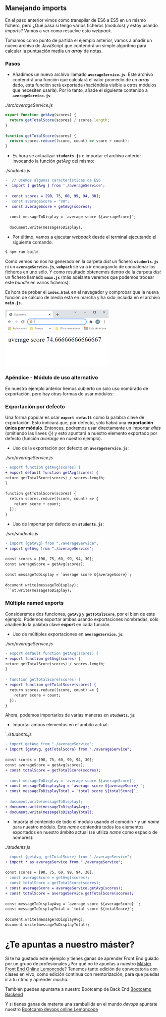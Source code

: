 ## Manejando imports

En el paso anterior vimos como transpilar de ES6 a ES5 en un mismo fichero, pero ¿Qué pasa si tengo varios ficheros (modulos) y estoy usando _imports_? Vamos a ver como resuelve esto _webpack_.

Tomamos como punto de partida el ejemplo anterior, vamos a añadir un nuevo archivo de JavaScript que contendrá un simple algoritmo para calcular la puntuación media un _array_ de notas.

### Pasos

- Añadimos un nuevo archivo llamado **`averageService.js`**. Este archivo contendrá una función que calculará el valor promedio de un _array_ dado, esta función será exportada (haciéndola visible a otros módulos que necesiten usarla). Por lo tanto, añade el siguiente contenido a **`averageService.js`**:

_./src/averageService.js_

```javascript
export function getAvg(scores) {
  return getTotalScore(scores) / scores.length;
}

function getTotalScore(scores) {
  return scores.reduce((score, count) => score + count);
}
```

- Es hora se actualizar **`students.js`** e importar el archivo anterior invocando la función _getAvg_ del mismo:

_./students.js_

```diff
-  // Usemos algunas características de ES6
+  import { getAvg } from './averageService';

+  const scores = [90, 75, 60, 99, 94, 30];
-  const averageScore = "90";
+  const averageScore = getAvg(scores);

  const messageToDisplay = `average score ${averageScore}`;

  document.write(messageToDisplay);
```

- Por último, vamos a ejecutar _webpack_ desde el terminal ejecutando el siguiente comando:

```bash
$ npm run build
```

Como vemos no nos ha generado en la carpeta _dist_ un fichero **`students.js`** ni un **`averageService.js`**, **`webpack`** se va a ir encargando de concatenar los ficheros en uno sólo. Y como resultado obtenemos dentro de la carpeta _dist_ un fichero llamado **`main.js`** (más adelante veremos que podemos trocear este _bundle_ en varios ficheros).

Es hora de probar el **`index.html`** en el navegador y comprobar que la nueva función de cálculo de media está en marcha y ha sido incluida en el archivo **`main.js`**.

<img src="./content/averageScore.PNG" alt="averageScore" style="zoom:67%;" />

### Apéndice - Módulo de uso alternativo

En nuestro ejemplo anterior hemos cubierto un solo uso nombrado de exportación, pero hay otras formas de usar módulos:

### Exportación por defecto

Una forma popular es usar **`export default`** como la palabra clave de exportación. Esto indicará que, por defecto, sólo habrá una **exportación única por módulo**. Entonces, podremos usar directamente un importar _alias_ (omitiendo las llaves {}) y esto apuntará a nuestro elemento exportado por defecto (función _averarge_ en nuestro ejemplo).

- Uso de la exportación por defecto en **`averageService.js`**:

_./src/averageService.js_

```diff
- export function getAvg(scores) {
+ export default function getAvg(scores) {
return getTotalScore(scores) / scores.length;
}

function getTotalScore(scores) {
  return scores.reduce((score, count) => {
    return score + count;
  });
}
```

- Uso de importar por defecto en **`students.js`**:

_./src/students.js_

````diff
- import {getAvg} from "./averageService";
+ import getAvg from "./averageService";

const scores = [90, 75, 60, 99, 94, 30];
const averageScore = getAvg(scores);

const messageToDisplay = `average score ${averageScore}`;

document.write(messageToDisplay);
```nt.write(messageToDisplay);
````

### Múltiple named exports

Consideremos dos funciones, **`getAvg`** y **`getTotalScore`**, por el bien de este ejemplo. Podemos exportar ambas usando exportaciones nombradas, sólo añadiendo la palabra clave **export** en cada función.

- Uso de múltiples exportaciones en **`averageService.js`**:

_./src/averageService.js_

```diff
- export default function getAvg(scores) {
+ export function getAvg(scores) {
return getTotalScore(scores) / scores.length;
}

- function getTotalScore(scores) {
+ export function getTotalScore(scores) {
  return scores.reduce((score, count) => {
    return score + count;
  });
}
```

Ahora, podemos importarlos de varias maneras en **`students.js`**:

- Importar ambos elementos en el ámbito actual:

`_./students.js_

```diff
- import getAvg from "./averageService";
+ import {getAvg, getTotalScore} from "./averageService";

const scores = [90, 75, 60, 99, 94, 30];
const averageScore = getAvg(scores);
+ const totalScore = getTotalScore(scores);

- const messageToDisplay = `average score ${averageScore}`;
+ const messageToDisplayAvg = `average score ${averageScore} `;
+ const messageToDisplayTotal = `total score ${totalScore}`;

- document.write(messageToDisplay);
+ document.write(messageToDisplayAvg);
+ document.write(messageToDisplayTotal);
```

- Importa el contenido de todo el módulo usando el comodín `*` y un _name_ para nuestro módulo. Este _name_ contendrá todos los elementos exportados en nuestro ámbito actual (se utiliza _name_ como espacio de nombres):

_./students.js_

```diff
- import {getAvg, getTotalScore} from "./averageService";
+ import * as averageService from "./averageService";

const scores = [90, 75, 60, 99, 94, 30];
- const averageScore = getAvg(scores);
- const totalScore = getTotalScore(scores);
+ const averageScore = averageService.getAvg(scores);
+ const totalScore = averageService.getTotalScore(scores);

const messageToDisplayAvg = `average score ${averageScore} `;
const messageToDisplayTotal = `total score ${totalScore}`;

document.write(messageToDisplayAvg);
document.write(messageToDisplayTotal);
```

# ¿Te apuntas a nuestro máster?

Si te ha gustado este ejemplo y tienes ganas de aprender Front End
guiado por un grupo de profesionales ¿Por qué no te apuntas a
nuestro [Máster Front End Online Lemoncode](https://lemoncode.net/master-frontend#inicio-banner)? Tenemos tanto edición de convocatoria
con clases en vivo, como edición continua con mentorización, para
que puedas ir a tu ritmo y aprender mucho.

También puedes apuntarte a nuestro Bootcamp de Back End [Bootcamp Backend](https://lemoncode.net/bootcamp-backend#inicio-banner)

Y si tienes ganas de meterte una zambullida en el mundo _devops_
apuntate nuestro [Bootcamp devops online Lemoncode](https://lemoncode.net/bootcamp-devops#bootcamp-devops/inicio)
